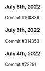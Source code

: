 ### July 8th, 2022

Commit #160839

### July 5th, 2022

Commit #314353


### July 4th, 2022

Commit #72281
